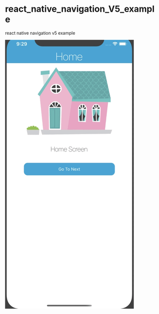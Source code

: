 # react_native_navigation_V5_example
react native navigation v5 example


<img src="https://github.com/Paydarsefat/react_native_navigation_V5_example/blob/master/demo/react_native_navigation_V5_example.gif" />
